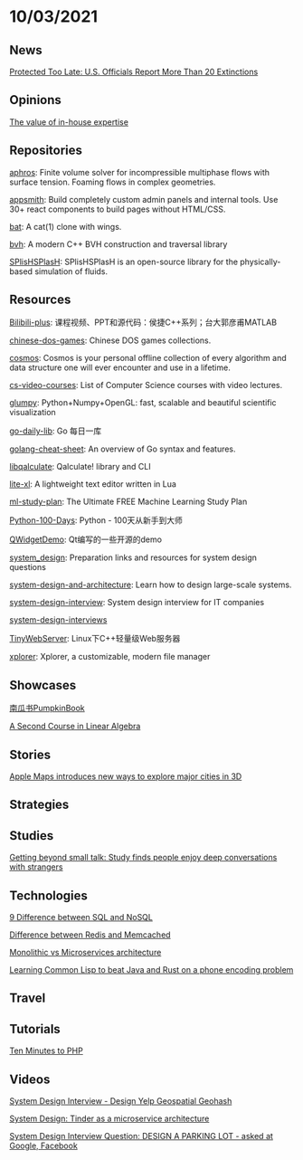 # 10/03/2021

## News
[Protected Too Late: U.S. Officials Report More Than 20 Extinctions](https://www.nytimes.com/2021/09/28/climate/endangered-animals-extinct.html)

## Opinions
[The value of in-house expertise](https://danluu.com/in-house/)

## Repositories
[aphros](https://github.com/cselab/aphros): Finite volume solver for incompressible multiphase flows with surface tension. Foaming flows in complex geometries.

[appsmith](https://github.com/appsmithorg/appsmith): Build completely custom admin panels and internal tools. Use 30+ react components to build pages without HTML/CSS.

[bat](https://github.com/sharkdp/bat): A cat(1) clone with wings.

[bvh](https://github.com/madmann91/bvh): A modern C++ BVH construction and traversal library

[SPlisHSPlasH](https://github.com/InteractiveComputerGraphics/SPlisHSPlasH): SPlisHSPlasH is an open-source library for the physically-based simulation of fluids.

## Resources
[Bilibili-plus](https://github.com/19PDP/Bilibili-plus): 课程视频、PPT和源代码：侯捷C++系列；台大郭彦甫MATLAB

[chinese-dos-games](https://github.com/rwv/chinese-dos-games): Chinese DOS games collections.

[cosmos](https://github.com/OpenGenus/cosmos): Cosmos is your personal offline collection of every algorithm and data structure one will ever encounter and use in a lifetime.

[cs-video-courses](https://github.com/Developer-Y/cs-video-courses): List of Computer Science courses with video lectures.

[glumpy](https://github.com/glumpy/glumpy): Python+Numpy+OpenGL: fast, scalable and beautiful scientific visualization

[go-daily-lib](https://github.com/darjun/go-daily-lib): Go 每日一库

[golang-cheat-sheet](https://github.com/a8m/golang-cheat-sheet): An overview of Go syntax and features.

[libqalculate](https://github.com/Qalculate/libqalculate): Qalculate! library and CLI

[lite-xl](https://github.com/lite-xl/lite-xl): A lightweight text editor written in Lua

[ml-study-plan](https://github.com/python-engineer/ml-study-plan): The Ultimate FREE Machine Learning Study Plan

[Python-100-Days](https://github.com/jackfrued/Python-100-Days): Python - 100天从新手到大师

[QWidgetDemo](https://github.com/feiyangqingyun/QWidgetDemo): Qt编写的一些开源的demo

[system_design](https://github.com/shashank88/system_design): Preparation links and resources for system design questions

[system-design-and-architecture](https://github.com/puncsky/system-design-and-architecture): Learn how to design large-scale systems.

[system-design-interview](https://github.com/checkcheckzz/system-design-interview): System design interview for IT companies

[system-design-interviews](https://github.com/DreamOfTheRedChamber/system-design-interviews)

[TinyWebServer](https://github.com/qinguoyi/TinyWebServer): Linux下C++轻量级Web服务器

[xplorer](https://github.com/kimlimjustin/xplorer): Xplorer, a customizable, modern file manager

## Showcases
[南瓜书PumpkinBook](https://datawhalechina.github.io/pumpkin-book/#/)

[A Second Course in Linear Algebra](http://linear.ups.edu/scla/html/scla.html)

## Stories
[Apple Maps introduces new ways to explore major cities in 3D](https://www.apple.com/newsroom/2021/09/apple-maps-introduces-new-ways-to-explore-major-cities-in-3d/)

## Strategies

## Studies
[Getting beyond small talk: Study finds people enjoy deep conversations with strangers](https://phys.org/news/2021-09-small-people-deep-conversations-strangers.html)

## Technologies
[9 Difference between SQL and NoSQL](https://www.csestack.org/sql-nosql/)

[Difference between Redis and Memcached](https://www.geeksforgeeks.org/difference-between-redis-and-memcached/)

[Monolithic vs Microservices architecture](https://www.geeksforgeeks.org/monolithic-vs-microservices-architecture/)

[Learning Common Lisp to beat Java and Rust on a phone encoding problem](https://renato.athaydes.com/posts/revenge_of_lisp.html)

## Travel

## Tutorials
[Ten Minutes to PHP](https://www.i-programmer.info/programming/php/926-ten-minutes-to-php.html)

## Videos
[System Design Interview - Design Yelp Geospatial Geohash](https://www.youtube.com/watch?v=tu6QKpV7GiI)

[System Design: Tinder as a microservice architecture](https://www.youtube.com/watch?v=tndzLznxq40)

[System Design Interview Question: DESIGN A PARKING LOT - asked at Google, Facebook](https://www.youtube.com/watch?v=DSGsa0pu8-k)
